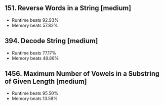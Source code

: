 ## 151. Reverse Words in a String [medium]

* Runtime beats 92.93%
* Memory beats 57.82%

## 394. Decode String [medium]

* Runtime beats 77.17%
* Memory beats 48.86%

## 1456. Maximum Number of Vowels in a Substring of Given Length [medium]

* Runtime beats 95.50%
* Memory beats 13.58%
